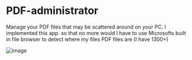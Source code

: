 # PDF-administrator
Manage your PDF files that may be scattered around on your PC. I implemented this app. so that no more would I have to use Microsofts built in file browser to detect where my files PDF files are (I have 1300+)

![image](https://user-images.githubusercontent.com/6919287/130425554-d9ea6423-9ef6-40c4-85cb-b71c49ec06ba.png)
